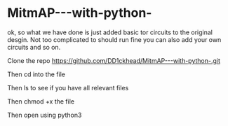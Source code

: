 # MitmAP---with-python-

ok, so what we have done is just added basic tor circuits to the original desgin. 
Not too complicated to should run fine you can also add your own circuits and so on. 


Clone the repo https://github.com/DD1ckhead/MitmAP---with-python-.git

Then cd into the file 

Then ls to see if you have all relevant files

Then chmod +x the file 

Then open using python3 
